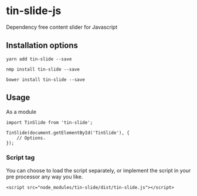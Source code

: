 # tin-slide-js
Dependency free content slider for Javascript

## Installation options
```
yarn add tin-slide --save
```
```
nmp install tin-slide --save
```
```
bower install tin-slide --save
```

## Usage
As a module
```
import TinSlide from 'tin-slide';

TinSlide(document.getElementById('TinSlide'), {
    // Options.
});
```

### Script tag
You can choose to load the script separately, or implement the script in your pre processor any way you like.
```
<script src="node_modules/tin-slide/dist/tin-slide.js"></script>
```